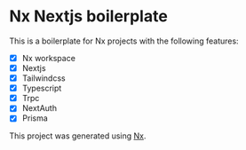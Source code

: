 # Nx Nextjs boilerplate

This is a boilerplate for Nx projects with the following features:

- [x] Nx workspace
- [x] Nextjs
- [x] Tailwindcss
- [x] Typescript
- [x] Trpc
- [x] NextAuth
- [x] Prisma

This project was generated using [Nx](https://nx.dev).
